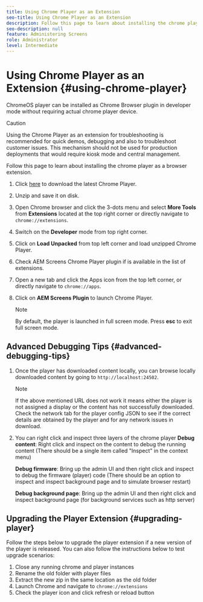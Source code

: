 ```yaml
---
title: Using Chrome Player as an Extension
seo-title: Using Chrome Player as an Extension
description: Follow this page to learn about installing the chrome player as a browser extension.
seo-description: null
feature: Administering Screens
role: Administrator
level: Intermediate
---
```


# Using Chrome Player as an Extension {#using-chrome-player}

ChromeOS player can be installed as Chrome Browser plugin in developer mode without requiring actual chrome player device. 

 >[!CAUTION]
 >
 > Using the Chrome Player as an extension for troubleshooting is recommended for quick demos, debugging and also to troubleshoot customer issues. This mechanism should not be used for production deployments that would require kiosk mode and central management.

Follow this page to learn about installing the chrome player as a browser extension.

1. Click [here](https://download.macromedia.com/screens/) to download the latest Chrome Player.

1. Unzip and save it on disk.

1. Open Chrome browser and click the 3-dots menu and select **More Tools** from **Extensions** located at the top right corner or directly navigate to `chrome://extensions`.

1. Switch on the **Developer** mode from top right corner.

1. Click on **Load Unpacked** from top left corner and load unzipped Chrome Player.

1. Check AEM Screens Chrome Player plugin if is available in the list of extensions.

1. Open a new tab and click the Apps icon from the top left corner, or directly navigate to `chrome://apps`.

1. Click on **AEM Screens Plugin** to launch Chrome Player. 
   >[!NOTE]
   >
   > By default, the player is launched in full screen mode. Press **esc** to exit full screen mode.


## Advanced Debugging Tips {#advanced-debugging-tips}

1. Once the player has downloaded content locally, you can browse locally downloaded content by going to `http://localhost:24502`.

   >[!NOTE]
   >
   > If the above mentioned URL does not work it means either the player is not assigned a display or the content has not successfully downloaded. Check the network tab for the player config JSON to see if the correct details are obtained by the player and for any network issues in download.

1. You can right click and inspect three layers of the chrome player
   **Debug content**: Right click and inspect on the content to debug the running content (There should be a single item called "Inspect" in the context menu)

   **Debug firmware**: Bring up the admin UI and then right click and inspect to debug the firmware (player) code (There should be an option to inspect and inspect background page and to simulate browser restart)

   **Debug background page**: Bring up the admin UI and then right click and inspect background page (for background services such as http server)

## Upgrading the Player Extension {#upgrading-player}

Follow the steps below to upgrade the player extension if a new version of the player is released. You can also follow the instructions below to test upgrade scenarios:

1. Close any running chrome and player instances
1. Rename the old folder with player files
1. Extract the new zip in the same location as the old folder
1. Launch Chrome and navigate to `chrome://extensions`
1. Check the player icon and click refresh or reload button